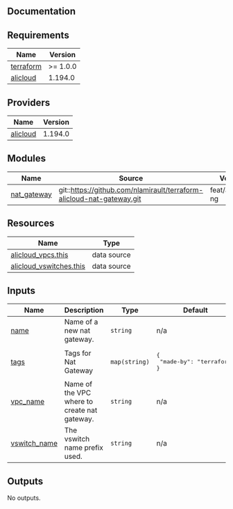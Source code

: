 ## Documentation

<!-- BEGINNING OF PRE-COMMIT-TERRAFORM DOCS HOOK -->
## Requirements

| Name | Version |
|------|---------|
| <a name="requirement_terraform"></a> [terraform](#requirement\_terraform) | >= 1.0.0 |
| <a name="requirement_alicloud"></a> [alicloud](#requirement\_alicloud) | 1.194.0 |

## Providers

| Name | Version |
|------|---------|
| <a name="provider_alicloud"></a> [alicloud](#provider\_alicloud) | 1.194.0 |

## Modules

| Name | Source | Version |
|------|--------|---------|
| <a name="module_nat_gateway"></a> [nat\_gateway](#module\_nat\_gateway) | git::https://github.com/nlamirault/terraform-alicloud-nat-gateway.git | feat/alicloud-ng |

## Resources

| Name | Type |
|------|------|
| [alicloud_vpcs.this](https://registry.terraform.io/providers/aliyun/alicloud/1.194.0/docs/data-sources/vpcs) | data source |
| [alicloud_vswitches.this](https://registry.terraform.io/providers/aliyun/alicloud/1.194.0/docs/data-sources/vswitches) | data source |

## Inputs

| Name | Description | Type | Default | Required |
|------|-------------|------|---------|:--------:|
| <a name="input_name"></a> [name](#input\_name) | Name of a new nat gateway. | `string` | n/a | yes |
| <a name="input_tags"></a> [tags](#input\_tags) | Tags for Nat Gateway | `map(string)` | <pre>{<br>  "made-by": "terraform"<br>}</pre> | no |
| <a name="input_vpc_name"></a> [vpc\_name](#input\_vpc\_name) | Name of the VPC where to create nat gateway. | `string` | n/a | yes |
| <a name="input_vswitch_name"></a> [vswitch\_name](#input\_vswitch\_name) | The vswitch name prefix used. | `string` | n/a | yes |

## Outputs

No outputs.
<!-- END OF PRE-COMMIT-TERRAFORM DOCS HOOK -->
